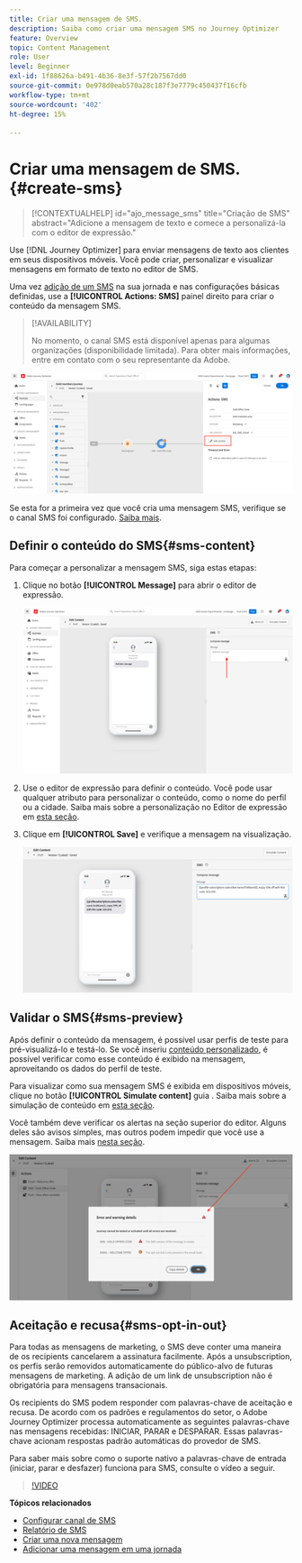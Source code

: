 ```yaml
---
title: Criar uma mensagem de SMS.
description: Saiba como criar uma mensagem SMS no Journey Optimizer
feature: Overview
topic: Content Management
role: User
level: Beginner
exl-id: 1f88626a-b491-4b36-8e3f-57f2b7567dd0
source-git-commit: 0e978d0eab570a28c187f3e7779c450437f16cfb
workflow-type: tm+mt
source-wordcount: '402'
ht-degree: 15%

---
```


# Criar uma mensagem de SMS. {#create-sms}

>[!CONTEXTUALHELP]
>id="ajo_message_sms"
>title="Criação de SMS"
>abstract="Adicione a mensagem de texto e comece a personalizá-la com o editor de expressão."

Use [!DNL Journey Optimizer] para enviar mensagens de texto aos clientes em seus dispositivos móveis. Você pode criar, personalizar e visualizar mensagens em formato de texto no editor de SMS.

Uma vez [adição de um SMS](get-started-content.md) na sua jornada e nas configurações básicas definidas, use a **[!UICONTROL Actions: SMS]** painel direito para criar o conteúdo da mensagem SMS.

>[!AVAILABILITY]
>
>No momento, o canal SMS está disponível apenas para algumas organizações (disponibilidade limitada). Para obter mais informações, entre em contato com o seu representante da Adobe.

![](assets/sms-edit-content.png)

Se esta for a primeira vez que você cria uma mensagem SMS, verifique se o canal SMS foi configurado. [Saiba mais](../configuration/sms-configuration.md).

## Definir o conteúdo do SMS{#sms-content}

Para começar a personalizar a mensagem SMS, siga estas etapas:

1. Clique no botão **[!UICONTROL Message]** para abrir o editor de expressão.

   ![](assets/sms-content.png)

1. Use o editor de expressão para definir o conteúdo. Você pode usar qualquer atributo para personalizar o conteúdo, como o nome do perfil ou a cidade. Saiba mais sobre a personalização no Editor de expressão em [esta seção](../personalization/personalize.md).

1. Clique em **[!UICONTROL Save]** e verifique a mensagem na visualização.

   ![](assets/sms-content-preview.png)


## Validar o SMS{#sms-preview}

Após definir o conteúdo da mensagem, é possível usar perfis de teste para pré-visualizá-lo e testá-lo. Se você inseriu [conteúdo personalizado](../personalization/personalize.md), é possível verificar como esse conteúdo é exibido na mensagem, aproveitando os dados do perfil de teste.

Para visualizar como sua mensagem SMS é exibida em dispositivos móveis, clique no botão **[!UICONTROL Simulate content]** guia . Saiba mais sobre a simulação de conteúdo em [esta seção](../design/preview.md).

Você também deve verificar os alertas na seção superior do editor.  Alguns deles são avisos simples, mas outros podem impedir que você use a mensagem. Saiba mais [nesta seção](alerts.md).

![](assets/sms-alert-button.png)


## Aceitação e recusa{#sms-opt-in-out}

Para todas as mensagens de marketing, o SMS deve conter uma maneira de os recipients cancelarem a assinatura facilmente. Após a unsubscription, os perfis serão removidos automaticamente do público-alvo de futuras mensagens de marketing. A adição de um link de unsubscription não é obrigatória para mensagens transacionais.

Os recipients do SMS podem responder com palavras-chave de aceitação e recusa. De acordo com os padrões e regulamentos do setor, o Adobe Journey Optimizer processa automaticamente as seguintes palavras-chave nas mensagens recebidas: INICIAR, PARAR e DESPARAR. Essas palavras-chave acionam respostas padrão automáticas do provedor de SMS.

Para saber mais sobre como o suporte nativo a palavras-chave de entrada (iniciar, parar e desfazer) funciona para SMS, consulte o vídeo a seguir.

>[!VIDEO](https://video.tv.adobe.com/v/344026?quality=12)

<!--
## How-to video

Learn how to configure, author, and include SMS messaging into your customer journeys.

>[!VIDEO](https://video.tv.adobe.com/v/344460?quality=12)
-->
**Tópicos relacionados**

* [Configurar canal de SMS](../configuration/sms-configuration.md)
* [Relatório de SMS](../reports/journey-global-report.md#sms-global)
* [Criar uma nova mensagem](get-started-content.md)
* [Adicionar uma mensagem em uma jornada](../building-journeys/journeys-message.md)

